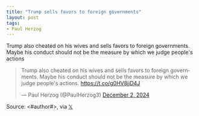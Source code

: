 ```yaml
---
title: "Trump sells favors to foreign governments"
layout: post
tags:
- Paul Herzog
---
```


Trump also cheated on his wives and sells favors to foreign governments. Maybe his conduct should not be the measure by which we judge people's actions

<blockquote class="twitter-tweet"><p lang="en" dir="ltr">Trump also cheated on his wives and sells favors to foreign governments. Maybe his conduct should not be the measure by which we judge people&#39;s actions. <a href="https://t.co/g0HV8jjD4J">https://t.co/g0HV8jjD4J</a></p>&mdash; Paul Herzog (@PaulHerzog3) <a href="https://twitter.com/PaulHerzog3/status/1863488973559009351?ref_src=twsrc%5Etfw">December 2, 2024</a></blockquote> <script async src="https://platform.twitter.com/widgets.js" charset="utf-8"></script>

Source: <#author#>, via [𝕏](https://x.com)
